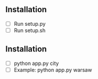 ﻿## Installation

- [ ] Run setup.py
- [ ] Run setup.sh

## Installation

- [ ] python app.py city
- [ ] Example: python app.py warsaw